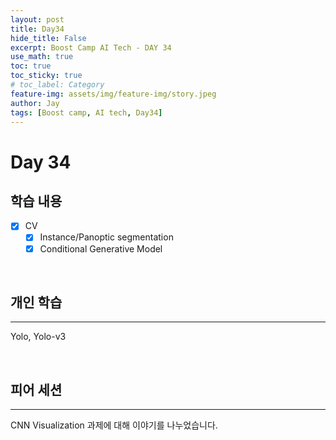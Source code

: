 ```yaml
---
layout: post
title: Day34
hide_title: False
excerpt: Boost Camp AI Tech - DAY 34
use_math: true
toc: true
toc_sticky: true
# toc_label: Category
feature-img: assets/img/feature-img/story.jpeg
author: Jay
tags: [Boost camp, AI tech, Day34]
---
```


# Day 34

## 학습 내용
  - [x] CV
    - [x] Instance/Panoptic segmentation
    - [x] Conditional Generative Model
<br> 

## 개인 학습
---
Yolo, Yolo-v3
 

<br> 

## 피어 세션
---
CNN Visualization 과제에 대해 이야기를 나누었습니다. 